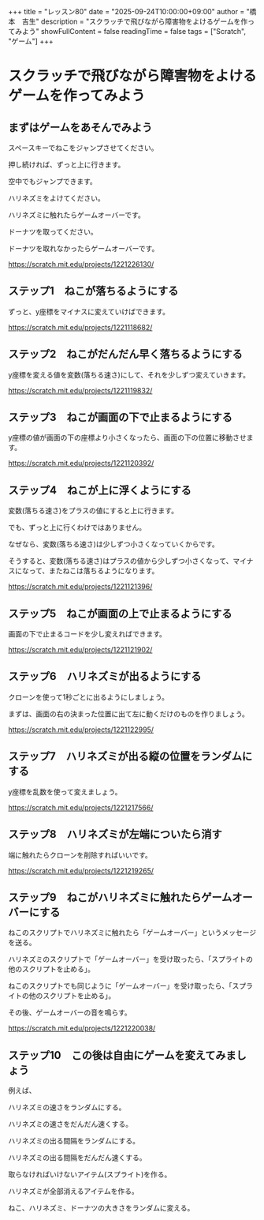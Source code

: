 +++
title = "レッスン80"
date = "2025-09-24T10:00:00+09:00"
author = "橋本　吉生"
description = "スクラッチで飛びながら障害物をよけるゲームを作ってみよう"
showFullContent = false
readingTime = false
tags = ["Scratch", "ゲーム"]
+++

# スクラッチで飛びながら障害物をよけるゲームを作ってみよう

## まずはゲームをあそんでみよう

スペースキーでねこをジャンプさせてください。

押し続ければ、ずっと上に行きます。

空中でもジャンプできます。

ハリネズミをよけてください。

ハリネズミに触れたらゲームオーバーです。

ドーナツを取ってください。

ドーナツを取れなかったらゲームオーバーです。

https://scratch.mit.edu/projects/1221226130/

## ステップ1　ねこが落ちるようにする

ずっと、y座標をマイナスに変えていけばできます。

https://scratch.mit.edu/projects/1221118682/

## ステップ2　ねこがだんだん早く落ちるようにする

y座標を変える値を変数(落ちる速さ)にして、それを少しずつ変えていきます。

https://scratch.mit.edu/projects/1221119832/

## ステップ3　ねこが画面の下で止まるようにする

y座標の値が画面の下の座標より小さくなったら、画面の下の位置に移動させます。

https://scratch.mit.edu/projects/1221120392/

## ステップ4　ねこが上に浮くようにする

変数(落ちる速さ)をプラスの値にすると上に行きます。

でも、ずっと上に行くわけではありません。

なぜなら、変数(落ちる速さ)は少しずつ小さくなっていくからです。

そうすると、変数(落ちる速さ)はプラスの値から少しずつ小さくなって、マイナスになって、またねこは落ちるようになります。

https://scratch.mit.edu/projects/1221121396/

## ステップ5　ねこが画面の上で止まるようにする

画面の下で止まるコードを少し変えればできます。

https://scratch.mit.edu/projects/1221121902/

## ステップ6　ハリネズミが出るようにする

クローンを使って1秒ごとに出るようにしましょう。

まずは、画面の右の決まった位置に出て左に動くだけのものを作りましょう。

https://scratch.mit.edu/projects/1221122995/

## ステップ7　ハリネズミが出る縦の位置をランダムにする

y座標を乱数を使って変えましょう。

https://scratch.mit.edu/projects/1221217566/

## ステップ8　ハリネズミが左端についたら消す

端に触れたらクローンを削除すればいいです。

https://scratch.mit.edu/projects/1221219265/

## ステップ9　ねこがハリネズミに触れたらゲームオーバーにする

ねこのスクリプトでハリネズミに触れたら「ゲームオーバー」というメッセージを送る。

ハリネズミのスクリプトで「ゲームオーバー」を受け取ったら、「スプライトの他のスクリプトを止める」。

ねこのスクリプトでも同じように「ゲームオーバー」を受け取ったら、「スプライトの他のスクリプトを止める」。

その後、ゲームオーバーの音を鳴らす。

https://scratch.mit.edu/projects/1221220038/

## ステップ10　この後は自由にゲームを変えてみましょう

例えば、

ハリネズミの速さをランダムにする。

ハリネズミの速さをだんだん速くする。

ハリネズミの出る間隔をランダムにする。

ハリネズミの出る間隔をだんだん速くする。

取らなければいけないアイテム(スプライト)を作る。

ハリネズミが全部消えるアイテムを作る。

ねこ、ハリネズミ、ドーナツの大きさをランダムに変える。
